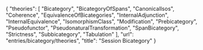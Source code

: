 {
    "theories": [
        "Bicategory",
        "BicategoryOfSpans",
        "CanonicalIsos",
        "Coherence",
        "EquivalenceOfBicategories",
        "InternalAdjunction",
        "InternalEquivalence",
        "IsomorphismClass",
        "Modification",
        "Prebicategory",
        "Pseudofunctor",
        "PseudonaturalTransformation",
        "SpanBicategory",
        "Strictness",
        "Subbicategory",
        "Tabulation"
    ],
    "url": "entries/bicategory/theories",
    "title": "Session Bicategory"
}